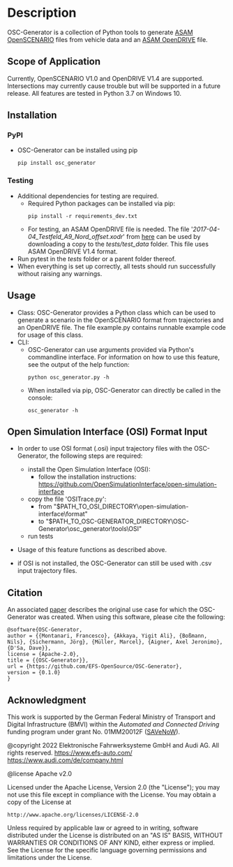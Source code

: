 # Description
OSC-Generator is a collection of Python tools to generate [ASAM OpenSCENARIO](https://www.asam.net/standards/detail/openscenario/) files from vehicle data and an [ASAM OpenDRIVE](https://www.asam.net/standards/detail/opendrive/) file.
## Scope of Application
Currently, OpenSCENARIO V1.0 and OpenDRIVE V1.4 are supported.
Intersections may currently cause trouble but will be supported in a future release.
All features are tested in Python 3.7 on Windows 10.

## Installation
### PyPI
- OSC-Generator can be installed using pip
  ```
  pip install osc_generator
  ```

### Testing
- Additional dependencies for testing are required.
  - Required Python packages can be installed via pip:
    ```
    pip install -r requirements_dev.txt
    ```
  - For testing, an ASAM OpenDRIVE file is needed. The file '_2017-04-04_Testfeld_A9_Nord_offset.xodr_' from [here](https://service.mdm-portal.de/mdm-portal-application/publDetail.do?publicationId=2594000) can be used by downloading a copy to the _tests/test_data_ folder. This file uses ASAM OpenDRIVE V1.4 format.
- Run pytest in the _tests_ folder or a parent folder thereof.
- When everything is set up correctly, all tests should run successfully without raising any warnings.

## Usage
- Class: OSC-Generator provides a Python class which can be used to generate a scenario in the OpenSCENARIO format from trajectories and an OpenDRIVE file. The file example.py contains runnable example code for usage of this class.
- CLI: 
  - OSC-Generator can use arguments provided via Python's commandline interface. For information on how to use this feature, see the output of the help function:
    ```
    python osc_generator.py -h 
    ```  
  - When installed via pip, OSC-Generator can directly be called in the console:
    ```
    osc_generator -h 
    ```
    
## Open Simulation Interface (OSI) Format Input 
- In order to use OSI format (.osi) input trajectory files with the OSC-Generator, the following steps are required:
  - install the Open Simulation Interface (OSI):
    - follow the installation instructions: https://github.com/OpenSimulationInterface/open-simulation-interface
  - copy the file 'OSITrace.py':
    - from "$PATH_TO_OSI_DIRECTORY\open-simulation-interface\format"
    - to "$PATH_TO_OSC-GENERATOR_DIRECTORY\OSC-Generator\osc_generator\tools\OSI"
  - run tests
  

- Usage of this feature functions as described above.   
- if OSI is not installed, the OSC-Generator can still be used with .csv input trajectory files.

## Citation
An associated [paper](https://ieeexplore.ieee.org/document/9575441) describes the original use case for which the OSC-Generator was created. 
When using this software, please cite the following: 
```
@software{OSC-Generator,
author = {{Montanari, Francesco}, {Akkaya, Yigit Ali}, {Boßmann, Nils}, {Sichermann, Jörg}, {Müller, Marcel}, {Aigner, Axel Jeronimo}, {D'Sa, Dave}},
license = {Apache-2.0},
title = {{OSC-Generator}},
url = {https://github.com/EFS-OpenSource/OSC-Generator},
version = {0.1.0}
}
```

## Acknowledgment
This work is supported by the German Federal Ministry of Transport and Digital Infrastructure (BMVI) within the *Automated and Connected Driving* funding program under grant No. 01MM20012F ([SAVeNoW](https://savenow.de)).

@copyright 2022 Elektronische Fahrwerksysteme GmbH and Audi AG. All rights reserved.
https://www.efs-auto.com/
https://www.audi.com/de/company.html

@license Apache v2.0

Licensed under the Apache License, Version 2.0 (the "License");
you may not use this file except in compliance with the License.
You may obtain a copy of the License at

    http://www.apache.org/licenses/LICENSE-2.0

Unless required by applicable law or agreed to in writing, software
distributed under the License is distributed on an "AS IS" BASIS,
WITHOUT WARRANTIES OR CONDITIONS OF ANY KIND, either express or implied.
See the License for the specific language governing permissions and
limitations under the License.

